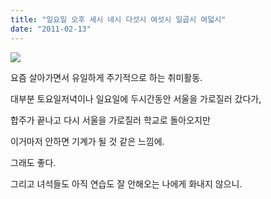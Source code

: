 ```yaml
---
title: "일요일 오후 세시 네시 다섯시 여섯시 일곱시 여덟시"
date: "2011-02-13"
---
```


![](http://kimsungi.cafe24.com/wp-content/uploads/2011/02/cfile27.uf_.1977FA424D5823C613A8DA.jpg)

요즘 살아가면서 유일하게 주기적으로 하는 취미활동.

대부분 토요일저녁이나 일요일에 두시간동안 서울을 가로질러 갔다가,

합주가 끝나고 다시 서울을 가로질러 학교로 돌아오지만

이거마저 안하면 기계가 될 것 같은 느낌에.

그래도 좋다.

그리고 녀석들도 아직 연습도 잘 안해오는 나에게 화내지 않으니.
